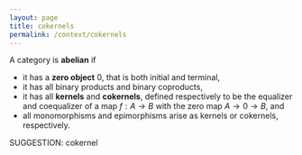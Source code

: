 ```yaml
---
layout: page
title: cokernels
permalink: /context/cokernels
---
```

 A category is **abelian** if

-  it has a **zero object** $0$, that is both initial and terminal,
-  it has all binary products and binary coproducts,
-  it has all **kernels** and **cokernels**, defined respectively to be the equalizer and coequalizer of a map $f : A \to B$ with the zero map $A \to 0 \to B$, and
-  all monomorphisms and epimorphisms arise as kernels or cokernels, respectively.



SUGGESTION: cokernel